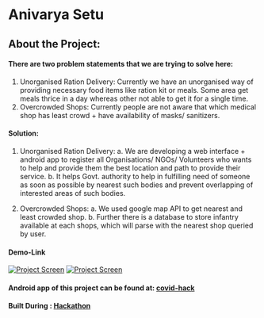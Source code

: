 # Anivarya Setu

## About the Project:

#### There are two problem statements that we are trying to solve here:

1. Unorganised Ration Delivery: Currently we have an unorganised way of providing necessary food items like ration kit or        meals. Some area get meals thrice in a day whereas other not able to get it for a single time.
2. Overcrowded Shops: Currently people are not aware that which medical shop has least crowd + have  availability of masks/      sanitizers.

#### Solution:

1. Unorganised Ration Delivery:
   a. We are developing a web interface + android app to register all Organisations/ NGOs/ Volunteers who wants to help and         provide them the best location and path to provide their service.
   b. It helps Govt. authority to help in fulfilling need of someone as soon as possible by	nearest such bodies and prevent         overlapping of interested areas of such bodies.
   
2. Overcrowded Shops: 
   a. We used google map API to get nearest and least crowded shop. 
   b. Further there is a database to store infantry available at each shops, which will parse with the nearest shop queried         by user.

#### Demo-Link
[![Project Screen](https://img.youtube.com/vi/Z9XJ0ja7GY4/0.jpg)](https://www.youtube.com/watch?v=Z9XJ0ja7GY4)
[![Project Screen](https://img.youtube.com/vi/uQkd-ucZRpE/0.jpg)](https://www.youtube.com/watch?v=uQkd-ucZRpE)

#### Android app of this project can be found at: [covid-hack](https://github.com/naman653/CovidHack)
#### Built During : [Hackathon](https://www.hackerearth.com/challenges/hackathon/code19-india/)
